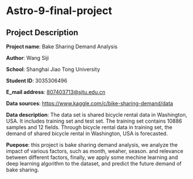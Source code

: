 # Astro-9-final-project

## Project Description
**Project name**: Bake Sharing Demand Analysis

**Author**: Wang Siji

**School**: Shanghai Jiao Tong University

**Student ID**: 3035306496

**E_mail address**: 807403713@sjtu.edu.cn

**Data sources**: https://www.kaggle.com/c/bike-sharing-demand/data

**Data description**: The data set is shared bicycle rental data in Washington, USA. It includes training set and test set. The training set contains 10886 samples and 12 fields. Through bicycle rental data in training set, the demand of shared bicycle rental in Washington, USA is forecasted.

**Puepose**: this project is bake sharing demand analysis, we analyze the impact of various factors, such as month, weaher, season. and relevance between different factors, finally, we apply some mechine learning and deep learning algorithm to the dataset, and predict the future demand of bake sharing.
